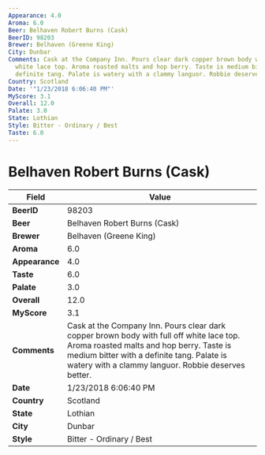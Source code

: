 ```yaml
---
Appearance: 4.0
Aroma: 6.0
Beer: Belhaven Robert Burns (Cask)
BeerID: 98203
Brewer: Belhaven (Greene King)
City: Dunbar
Comments: Cask at the Company Inn. Pours clear dark copper brown body with full off
  white lace top. Aroma roasted malts and hop berry. Taste is medium bitter with a
  definite tang. Palate is watery with a clammy languor. Robbie deserves better.
Country: Scotland
Date: '"1/23/2018 6:06:40 PM"'
MyScore: 3.1
Overall: 12.0
Palate: 3.0
State: Lothian
Style: Bitter - Ordinary / Best
Taste: 6.0
---
```


# Belhaven Robert Burns (Cask)

| Field         | Value |
|---------------|-------|
| **BeerID** | 98203 |
| **Beer** | Belhaven Robert Burns (Cask) |
| **Brewer** | Belhaven (Greene King) |
| **Aroma** | 6.0 |
| **Appearance** | 4.0 |
| **Taste** | 6.0 |
| **Palate** | 3.0 |
| **Overall** | 12.0 |
| **MyScore** | 3.1 |
| **Comments** | Cask at the Company Inn. Pours clear dark copper brown body with full off white lace top. Aroma roasted malts and hop berry. Taste is medium bitter with a definite tang. Palate is watery with a clammy languor. Robbie deserves better. |
| **Date** | 1/23/2018 6:06:40 PM |
| **Country** | Scotland |
| **State** | Lothian |
| **City** | Dunbar |
| **Style** | Bitter - Ordinary / Best |
